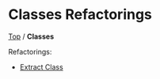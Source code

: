 <!--
GENERATED FILE - DO NOT EDIT
This file was generated by [MarkdownSnippets](https://github.com/SimonCropp/MarkdownSnippets).
Source File: /docs/Classes/mdsource/README.source.md
To change this file edit the source file and then execute ./run_markdown_templates.sh.
-->

# Classes Refactorings

[Top](../README.md) / **Classes**

Refactorings:

* [Extract Class](ExtractClass.md)
